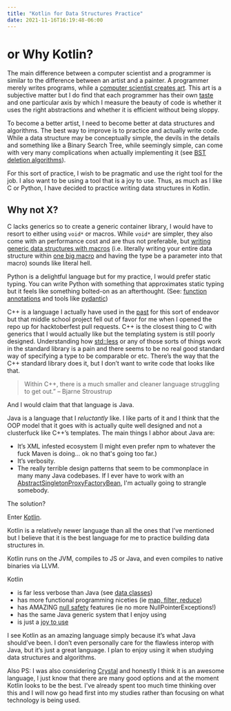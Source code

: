 ```yaml
---
title: "Kotlin for Data Structures Practice"
date: 2021-11-16T16:19:48-06:00
---
```


# or Why Kotlin?

The main difference between a computer scientist and a programmer is similar to the difference between an artist and a painter. A programmer merely writes programs, while a [computer scientist creates art](http://www.paulgraham.com/knuth.html). This art is a subjective matter but I do find that each programmer has their own [taste](https://github.com/mkirchner/linked-list-good-taste) and one particular axis by which I measure the beauty of code is whether it uses the right abstractions and whether it is efficient without being sloppy.


To become a better artist, I need to become better at data structures and algorithms. The best way to improve is to practice and actually write code. While a data structure may be conceptually simple, the devils in the details and something like a Binary Search Tree, while seemingly simple, can come with very many complications when actually implementing it (see [BST deletion algorithms](http://www.mathcs.emory.edu/~cheung/Courses/171/Syllabus/9-BinTree/BST-delete.html)).

For this sort of practice, I wish to be pragmatic and use the right tool for the job. I also want to be using a tool that is a joy to use. Thus, as much as I like C or Python, I have decided to practice writing data structures in Kotlin.


## Why not X?


C lacks generics so to create a generic container library, I would have to resort to either using `void*` or macros. While `void*` are simpler, they also come with an performance cost and are thus not preferable, but [writing generic data structures with macros](https://attractivechaos.wordpress.com/2008/09/02/generic-programming-in-c/) (i.e. literally writing your entire data structure within [one big macro](https://svnweb.freebsd.org/base/head/sys/sys/tree.h?view=markup) and having the type be a parameter into that macro) sounds like literal hell.

Python is a delightful language but for my practice, I would prefer static typing. You can write Python with something that approximates static typing but it feels like something bolted-on as an afterthought. (See: [function annotations](https://www.python.org/dev/peps/pep-3107/) and tools like [pydantic](https://github.com/samuelcolvin/pydantic/))

C++ is a language I actually have used in the [past](https://github.com/prydt/algorithms-cpp) for this sort of endeavor but that middle school project fell out of favor for me when I opened the repo up for hacktoberfest pull requests. C++ is the closest thing to C with generics that I would actually like but the templating system is still poorly designed. Understanding how [std::less](https://en.cppreference.com/w/cpp/utility/functional/less) or any of those sorts of things work in the standard library is a pain and there seems to be no real good standard way of specifying a type to be comparable or etc. There’s the way that the C++ standard library does it, but I don’t want to write code that looks like that.

> Within C++, there is a much smaller and cleaner language struggling to get out.” – Bjarne Stroustrup

And I would claim that that language is Java.

Java is a language that I *reluctantly* like. I like parts of it and I think that the OOP model that it goes with is actually quite well designed and not a clusterfuck like C++’s templates. The main things I abhor about Java are:
 * It’s XML infested ecosystem (I might even prefer npm to whatever the fuck Maven is doing… ok no that's going too far.)
 * It’s verbosity.
 * The really terrible design patterns that seem to be commonplace in many many Java codebases. If I ever have to work with an [AbstractSingletonProxyFactoryBean](https://docs.spring.io/spring-framework/docs/current/javadoc-api/org/springframework/aop/framework/AbstractSingletonProxyFactoryBean.html), I'm actually going to strangle somebody.

The solution?

Enter [Kotlin](https://kotlinlang.org/).

Kotlin is a relatively newer language than all the ones that I’ve mentioned but I believe that it is the best language for me to practice building data structures in.

Kotlin runs on the JVM, compiles to JS or Java, and even compiles to native binaries via LLVM.

Kotlin
 * is far less verbose than Java (see [data classes](https://kotlinlang.org/docs/data-classes.html))
 * has more functional programming niceties (ie [map, filter, reduce](https://kotlinlang.org/docs/collection-filtering.html))
 * has AMAZING [null safety](https://kotlinlang.org/docs/null-safety.html#checking-for-null-in-conditions) features (ie no more NullPointerExceptions!)
 * has the same Java generic system that I enjoy using
 * is just a [joy to use](http://steve-yegge.blogspot.com/2017/05/why-kotlin-is-better-than-whatever-dumb.html)


I see Kotlin as an amazing language simply because it’s what Java should’ve been. I don’t even personally care for the flawless interop with Java, but it’s just a great language. I plan to enjoy using it when studying data structures and algorithms.

Also PS: I was also considering [Crystal](https://crystal-lang.org/) and honestly I think it is an awesome language, I just know that there are many good options and at the moment Kotlin looks to be the best. I've already spent too much time thinking over this and I will now go head first into my studies rather than focusing on what technology is being used.
